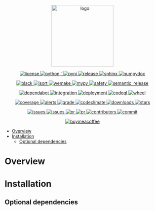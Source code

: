 <div align="center">
  <a href="https://pypi.org/project/poetry-dotenv">
    <img alt="logo" src="https://github.com/volopivoshenko/poetry-dotenv/blob/main/docs/static/assets/logo.svg?raw=True" height=200>
  </a>
</div>

<p align="center">
  <a href="https://opensource.org/licenses/MIT">
    <img alt="license" src="https://img.shields.io/pypi/l/poetry-dotenv?logo=opensourceinitiative">
  </a>
  <a href="https://pypi.org/project/poetry-dotenv">
    <img alt="python" src="https://img.shields.io/pypi/pyversions/poetry-dotenv?logo=python">
  </a>
  <a href="https://pypi.org/project/poetry-dotenv">`
    <img alt="pypi" src="https://img.shields.io/pypi/v/poetry-dotenv?logo=pypi">
  </a>
  <a href="https://github.com/volopivoshenko/poetry-dotenv/releases">
    <img alt="release" src="https://img.shields.io/github/v/release/volopivoshenko/poetry-dotenv?logo=github">
  </a>
  <a href="https://www.sphinx-doc.org/en/master">
    <img alt="sphinx" src="https://img.shields.io/badge/made_with-Sphinx-1f425f.svg?logo=readthedocs">
  </a>
  <a href="https://numpydoc.readthedocs.io/en/latest/format.html">
    <img alt="numpydoc" src="https://img.shields.io/badge/docstrings-numpy-1f425f.svg?logo=numpy">
  </a>
</p>

<p align="center">
  <a href="https://github.com/psf/black">
    <img alt="black" src="https://img.shields.io/badge/code_style-black-black.svg?logo=windowsterminal">
  </a>
  <a href="https://pycqa.github.io/isort/index.html">
    <img alt="isort" src="https://img.shields.io/badge/imports-isort-black.svg?logo=windowsterminal">
  </a>
  <a href="https://wemake-python-stylegui.de/en/latest/index.html">
    <img alt="wemake" src="https://img.shields.io/badge/style-wemake-black.svg?logo=windowsterminal">
  </a>
  <a href="https://mypy.readthedocs.io/en/stable/index.html">
    <img alt="mypy" src="https://img.shields.io/badge/mypy-checked-success.svg?logo=python">
  </a>
  <a href="https://github.com/pyupio/safety">
    <img alt="safety" src="https://img.shields.io/badge/safety-checked-success.svg?logo=windowsterminal">
  </a>
  <a href="https://github.com/semantic-release/semantic-release">
    <img alt="semantic_release" src="https://img.shields.io/badge/semantic_release-angular-e10079?logo=semantic-release">
  </a>
</p>

<p align="center">
  <a href="https://github.com/dependabot">
    <img alt="dependabot" src="https://img.shields.io/badge/dependabot-enable-success?logo=Dependabot">
  </a>
  <a href="https://github.com/volopivoshenko/poetry-dotenv/actions/workflows/integration.yaml">
    <img alt="integration" src="https://img.shields.io/github/workflow/status/volopivoshenko/poetry-dotenv/CI?label=CI&logo=github">
  </a>
  <a href="https://github.com/volopivoshenko/poetry-dotenv/actions/workflows/deployment.yaml">
    <img alt="deployment" src="https://img.shields.io/github/workflow/status/volopivoshenko/poetry-dotenv/CD?label=CD&logo=github">
  </a>
  <a href="https://github.com/volopivoshenko/poetry-dotenv/actions/workflows/codeql.yaml">
    <img alt="codeql" src="https://img.shields.io/github/workflow/status/volopivoshenko/poetry-dotenv/CodeQL?label=codeQL&logo=github">
  </a>
  <a href="https://pypi.org/project/poetry-dotenv">
    <img alt="wheel" src="https://img.shields.io/pypi/wheel/poetry-dotenv?logo=pypi">
  </a>
</p>

<p align="center">
  <a href="https://codecov.io/gh/volopivoshenko/poetry-dotenv">
    <img alt="coverage" src="https://img.shields.io/codecov/c/gh/volopivoshenko/poetry-dotenv?logo=codecov&token=yyck08xfTN"/>
  </a>
  <a href="https://lgtm.com/projects/g/volopivoshenko/poetry-dotenv/alerts/">
    <img alt="alerts" src="https://img.shields.io/lgtm/alerts/github/volopivoshenko/poetry-dotenv?logo=lgtm"/>
  </a>
  <a href="https://lgtm.com/projects/g/volopivoshenko/poetry-dotenv/context:python">
    <img alt="grade" src="https://img.shields.io/lgtm/grade/python/github/volopivoshenko/poetry-dotenv?logo=lgtm"/>
  </a>
  <a href="https://codeclimate.com/github/volopivoshenko/poetry-dotenv/maintainability">
    <img alt="codeclimate" src="https://img.shields.io/codeclimate/maintainability/volopivoshenko/poetry-dotenv?logo=codeclimate">
  </a>
  <a href="https://pypi.org/project/poetry-dotenv">
    <img alt="downloads" src="https://img.shields.io/pypi/dm/poetry-dotenv?logo=pypi">
  </a>
  <a href="https://github.com/volopivoshenko/poetry-dotenv/">
    <img alt="stars" src="https://img.shields.io/github/stars/volopivoshenko/poetry-dotenv?logo=github">
  </a>
</p>

<p align="center">
  <a href="https://github.com/volopivoshenko/poetry-dotenv/issues">
    <img alt="issues" src="https://img.shields.io/github/issues/volopivoshenko/poetry-dotenv?logo=github">
  </a>
  <a href="https://github.com/volopivoshenko/poetry-dotenv/issues">
    <img alt="issues" src="https://img.shields.io/github/issues-closed/volopivoshenko/poetry-dotenv?logo=github">
  </a>
  <a href="https://github.com/volopivoshenko/poetry-dotenv/pulls">
    <img alt="pr" src="https://img.shields.io/github/issues-pr/volopivoshenko/poetry-dotenv?logo=github">
  </a>
  <a href="https://github.com/volopivoshenko/poetry-dotenv/pulls">
    <img alt="pr" src="https://img.shields.io/github/issues-pr-closed/volopivoshenko/poetry-dotenv?logo=github">
  </a>
  <a href="https://github.com/volopivoshenko/poetry-dotenv/graphs/contributors">
    <img alt="contributors" src="https://img.shields.io/github/contributors/volopivoshenko/poetry-dotenv?logo=github">
  </a>
  <a href="https://github.com/volopivoshenko/poetry-dotenv/commits/main">
    <img alt="commit" src="https://img.shields.io/github/last-commit/volopivoshenko/poetry-dotenv?logo=github">
  </a>
</p>

<p align="center">
  <a href="https://www.buymeacoffee.com/volopivoshenko" target="_blank">
    <img alt="buymeacoffee" src="https://img.shields.io/badge/buy_me_-a_coffee-ff6964?logo=buymeacoffee">
  </a>
</p>

- [Overview](#overview)
- [Installation](#installation)
    - [Optional dependencies](#optional-dependencies)

# Overview

# Installation

## Optional dependencies
